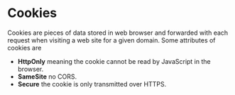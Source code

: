 # Cookies

Cookies are pieces of data stored in web browser and forwarded with each request
when visiting a web site for a given domain. Some attributes of cookies are

- **HttpOnly** meaning the cookie cannot be read by JavaScript in the browser.
- **SameSite** no CORS.
- **Secure** the cookie is only transmitted over HTTPS.
